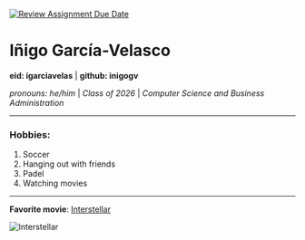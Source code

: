 [![Review Assignment Due Date](https://classroom.github.com/assets/deadline-readme-button-22041afd0340ce965d47ae6ef1cefeee28c7c493a6346c4f15d667ab976d596c.svg)](https://classroom.github.com/a/BpXStGJy)


# Iñigo García-Velasco
**eid: igarciavelas** | **github: inigogv**

*pronouns: he/him* | *Class of 2026* | *Computer Science and Business Administration*

---
### **Hobbies**:
1. Soccer 
2. Hanging out with friends
3. Padel
4. Watching movies

---
**Favorite movie**: [Interstellar](https://www.imdb.com/es-es/title/tt0816692/)

![Interstellar](https://encrypted-tbn0.gstatic.com/images?q=tbn:ANd9GcQE1beX5NmDZEd_vN2gja1SCmN6RW7kMwb_xsx9nHrHseAadgMQIFvIs1V8Hy7aG7flV_Tt2g)
